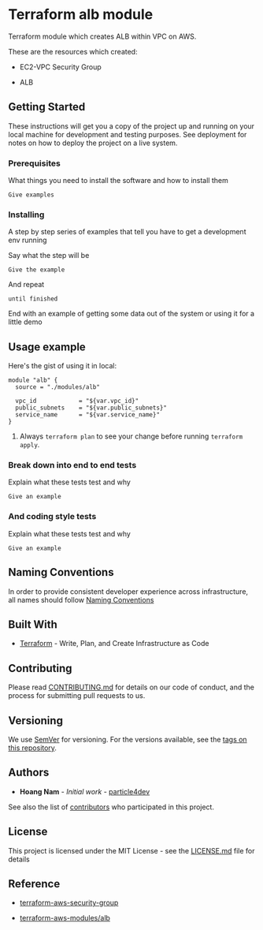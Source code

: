 # Terraform alb module

Terraform module which creates ALB within VPC on AWS.

These are the resources which created:

* EC2-VPC Security Group

* ALB

## Getting Started

These instructions will get you a copy of the project up and running on your local machine for development and testing purposes. See deployment for notes on how to deploy the project on a live system.

### Prerequisites

What things you need to install the software and how to install them

```
Give examples
```

### Installing

A step by step series of examples that tell you have to get a development env running

Say what the step will be

```
Give the example
```

And repeat

```
until finished
```

End with an example of getting some data out of the system or using it for a little demo

## Usage example

Here's the gist of using it in local:

```
module "alb" {
  source = "./modules/alb"

  vpc_id            = "${var.vpc_id}"
  public_subnets    = "${var.public_subnets}"
  service_name      = "${var.service_name}"
}
```

1. Always `terraform plan` to see your change before running `terraform apply`.

### Break down into end to end tests

Explain what these tests test and why

```
Give an example
```

### And coding style tests

Explain what these tests test and why

```
Give an example
```

## Naming Conventions

In order to provide consistent developer experience across infrastructure, all names should follow [Naming Conventions](https://github.com/university-of-ant-solutions/naming-conventions)

## Built With

* [Terraform](https://www.terraform.io/) - Write, Plan, and Create Infrastructure as Code

## Contributing

Please read [CONTRIBUTING.md](https://gist.github.com/PurpleBooth/b24679402957c63ec426) for details on our code of conduct, and the process for submitting pull requests to us.

## Versioning

We use [SemVer](http://semver.org/) for versioning. For the versions available, see the [tags on this repository](https://github.com/your/project/tags). 

## Authors

* **Hoang Nam** - *Initial work* - [particle4dev](https://github.com/particle4dev)

See also the list of [contributors](https://github.com/your/project/contributors) who participated in this project.

## License

This project is licensed under the MIT License - see the [LICENSE.md](LICENSE.md) file for details

## Reference

* [terraform-aws-security-group](https://github.com/terraform-aws-modules/terraform-aws-security-group)

* [terraform-aws-modules/alb](https://registry.terraform.io/modules/terraform-aws-modules/alb/aws/2.1.0)
